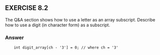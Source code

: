 ## EXERCISE 8.2
The Q&A section shows how to use a letter as an array subscript. Describe how to use a digit (in character form) as a subscript.

### Answer

```
    int digit_array[ch - '3'] = 0; // where ch = '3'
```
